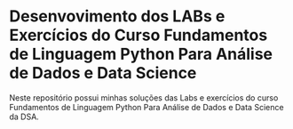 # Desenvovimento dos LABs e Exercícios do Curso Fundamentos de Linguagem Python Para Análise de Dados e Data Science

Neste repositório possui minhas soluções das Labs e exercícios do curso Fundamentos de Linguagem Python Para Análise de Dados e Data Science da DSA.
